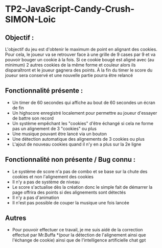 # TP2-JavaScript-Candy-Crush-SIMON-Loic

## Objectif :

 L'objectif du jeu est d'obtenir le maximum de point en alignant des cookies. Pour cela, le joueur va se retrouver face à une grille de 9 cases par 9 et va pouvoir bouger un cookie à la fois. Si ce cookie bougé est aligné avec (au minimum) 2 autres cookies de la même forme et couleur alors ils disparaîtront et le joueur gagnera des points. À la fin du timer le score du joueur sera conservé et une nouvelle partie pourra être relancé


## Fonctionnalité présente :

 - Un timer de 60 secondes qui affiche au bout de 60 secondes un écran de fin
 - Un highscore enregistré localement pour permettre au joueur d'essayer de battre son record
 - Un système empêchant les "cookies" d'être échangé si cela ne forme pas un alignement de 3 "cookies" ou plus
 - Une musique pouvant être lancé via un bouton
 - Une détection automatique des alignements de 3 cookies ou plus
 - L'ajout de nouveau cookies quand il n'y en a plus sur la 2e ligne


## Fonctionnalité non présente / Bug connu :

 - Le système de score n'a pas de combo et se base sur la chute des cookies et non l'alignement des cookies
 - Il n'y a pas de système de niveau
 - Le score s'actualise dès la création donc le simple fait de démarrer la page offrira des points si des alignements sont détectés
 - Il n'y a pas d'animation
 - Il n'est pas possible de couper la musique une fois lancée


## Autres

 - Pour pouvoir effectuer ce travail, je me suis aidé de la correction effectué par Mr.Buffa *(pour la détection de l'alignement ainsi que l'échange de cookie) ainsi que de l'intelligence artificielle chat gpt
